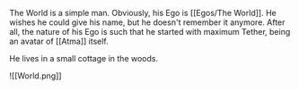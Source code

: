 The World is a simple man. Obviously, his Ego is [[Egos/The World]]. He wishes he could give his name, but he doesn't remember it anymore. After all, the nature of his Ego is such that he started with maximum Tether, being an avatar of [[Atma]] itself.

He lives in a small cottage in the woods.

![[World.png]]